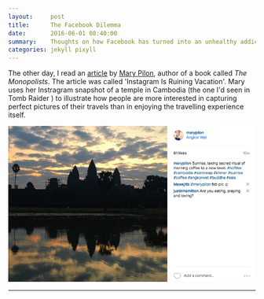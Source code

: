 ```yaml
---
layout:     post
title:      The Facebook Dilemma
date:       2016-06-01 08:40:00
summary:    Thoughts on how Facebook has turned into an unhealthy addiction. And how I cannot really steer clear of it. 
categories: jekyll pixyll
---
```


The other day, I read an [article](https://backchannel.com/instagram-is-ruining-vacation-701086a67440?token=O0Y5FECEQlIMw53q#.4zwbne57l) by [Mary Pilon](http://marypilon.com/), author of a book called _The Monopolists_. The article was called 'Instagram Is Ruining Vacation'. Mary uses her Instragram snapshot of a temple in Cambodia (the one I'd seen in Tomb Raider ) to illustrate how people are more interested in capturing perfect pictures of their travels than in enjoying the travelling experience itself. 

![Angkor Wat](images/angkorwat.png)

***